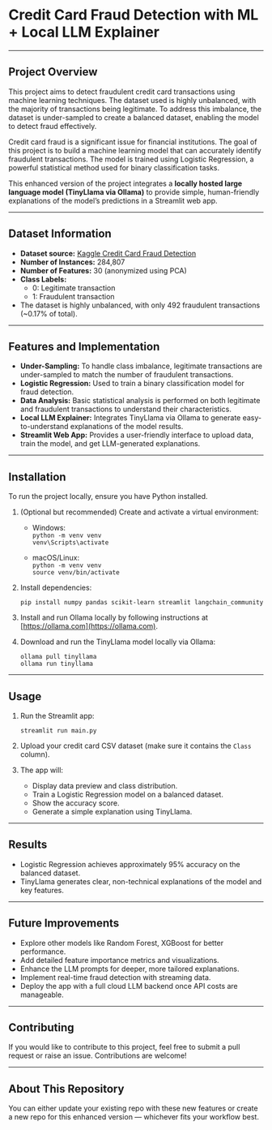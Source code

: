 # Credit Card Fraud Detection with ML + Local LLM Explainer

---

## Project Overview

This project aims to detect fraudulent credit card transactions using machine learning techniques. The dataset used is highly unbalanced, with the majority of transactions being legitimate. To address this imbalance, the dataset is under-sampled to create a balanced dataset, enabling the model to detect fraud effectively.

Credit card fraud is a significant issue for financial institutions. The goal of this project is to build a machine learning model that can accurately identify fraudulent transactions. The model is trained using Logistic Regression, a powerful statistical method used for binary classification tasks.

This enhanced version of the project integrates a **locally hosted large language model (TinyLlama via Ollama)** to provide simple, human-friendly explanations of the model’s predictions in a Streamlit web app.

---

## Dataset Information

- **Dataset source:** [Kaggle Credit Card Fraud Detection](https://www.kaggle.com/datasets/mlg-ulb/creditcardfraud)
- **Number of Instances:** 284,807
- **Number of Features:** 30 (anonymized using PCA)
- **Class Labels:**  
  - 0: Legitimate transaction  
  - 1: Fraudulent transaction  
- The dataset is highly unbalanced, with only 492 fraudulent transactions (~0.17% of total).

---

## Features and Implementation

- **Under-Sampling:** To handle class imbalance, legitimate transactions are under-sampled to match the number of fraudulent transactions.
- **Logistic Regression:** Used to train a binary classification model for fraud detection.
- **Data Analysis:** Basic statistical analysis is performed on both legitimate and fraudulent transactions to understand their characteristics.
- **Local LLM Explainer:** Integrates TinyLlama via Ollama to generate easy-to-understand explanations of the model results.
- **Streamlit Web App:** Provides a user-friendly interface to upload data, train the model, and get LLM-generated explanations.

---

## Installation

To run the project locally, ensure you have Python installed.

1. (Optional but recommended) Create and activate a virtual environment:

    - Windows:  
      `python -m venv venv`  
      `venv\Scripts\activate`

    - macOS/Linux:  
      `python -m venv venv`  
      `source venv/bin/activate`

2. Install dependencies:

    ```
    pip install numpy pandas scikit-learn streamlit langchain_community
    ```

3. Install and run Ollama locally by following instructions at [https://ollama.com](https://ollama.com).

4. Download and run the TinyLlama model locally via Ollama:

    ```
    ollama pull tinyllama
    ollama run tinyllama
    ```

---

## Usage

1. Run the Streamlit app:

    ```
    streamlit run main.py
    ```

2. Upload your credit card CSV dataset (make sure it contains the `Class` column).

3. The app will:

    - Display data preview and class distribution.
    - Train a Logistic Regression model on a balanced dataset.
    - Show the accuracy score.
    - Generate a simple explanation using TinyLlama.

---

## Results

- Logistic Regression achieves approximately 95% accuracy on the balanced dataset.
- TinyLlama generates clear, non-technical explanations of the model and key features.

---

## Future Improvements

- Explore other models like Random Forest, XGBoost for better performance.
- Add detailed feature importance metrics and visualizations.
- Enhance the LLM prompts for deeper, more tailored explanations.
- Implement real-time fraud detection with streaming data.
- Deploy the app with a full cloud LLM backend once API costs are manageable.

---

## Contributing

If you would like to contribute to this project, feel free to submit a pull request or raise an issue. Contributions are welcome!

---

## About This Repository

You can either update your existing repo with these new features or create a new repo for this enhanced version — whichever fits your workflow best.


